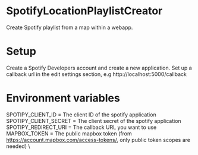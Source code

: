# SpotifyLocationPlaylistCreator
Create Spotify playlist from a map within a webapp. 

# Setup
Create a Spotify Developers account and create a new application. Set up a callback url in the edit settings section, e.g http://localhost:5000/callback

# Environment variables
SPOTIPY_CLIENT_ID = The client ID of the spotify application \
SPOTIPY_CLIENT_SECRET = The client secret of the spotify application \
SPOTIPY_REDIRECT_URI = The callback URL you want to use \
MAPBOX_TOKEN = The public mapbox token (from https://account.mapbox.com/access-tokens/, only public token scopes are needed) \